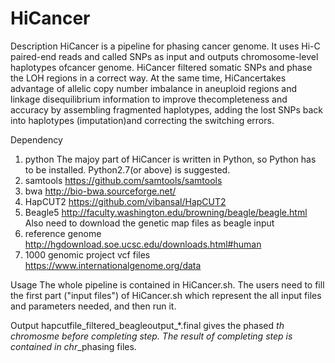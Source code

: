 # HiCancer

Description
HiCancer is a pipeline for phasing cancer genome. It uses Hi-C paired-end reads and called SNPs as input and outputs chromosome-level haplotypes ofcancer genome. HiCancer filtered somatic SNPs and phase the LOH regions in a correct way. At the same time, HiCancertakes advantage of allelic copy number imbalance in aneuploid regions and linkage disequilibrium information to improve thecompleteness and accuracy by assembling fragmented haplotypes, adding the lost SNPs back into haplotypes (imputation)and correcting the switching errors.

Dependency
1. python
The majoy part of HiCancer is written in Python, so Python has to be installed. Python2.7(or above) is suggested.
2. samtools
https://github.com/samtools/samtools
3. bwa
http://bio-bwa.sourceforge.net/
4. HapCUT2
https://github.com/vibansal/HapCUT2
5. Beagle5
http://faculty.washington.edu/browning/beagle/beagle.html
Also need to download the genetic map files as beagle input
6. reference genome
http://hgdownload.soe.ucsc.edu/downloads.html#human
7. 1000 genomic project vcf files
https://www.internationalgenome.org/data

Usage
The whole pipeline is contained in HiCancer.sh. The users need to fill the first part ("input files") of HiCancer.sh which represent the all input files and parameters needed, and then run it. 

Output
hapcutfile_filtered_beagleoutput_*.final gives the phased *th chromosme before completing step.
The result of completing step is contained in chr*_phasing files. 
 



